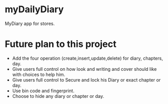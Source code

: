 # myDailyDiary
MyDiary  app for stores.
# Future plan to this project
- Add the four operation (create,insert,update,delete) for diary, chapters, day.
- Give users full control on how look and writing and cover should like with choices to help him.
- Give users full control to Secure and lock his Diary or exact chapter or day.
- Use bin code and fingerprint.
- Choose to hide any diary or chapter or day. 

